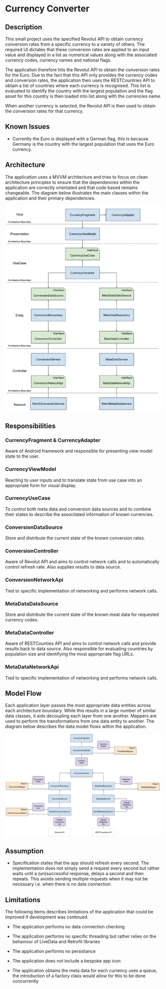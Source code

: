 # Currency Converter

## Description

This small project uses the specified Revolut API to obtain currency conversion rates from a specific currency to a variety of others. The required UI dictates that these conversion rates are applied to an input value and displayed in a list as numerical values along with the associated currency codes, currency names and national flags.
 
The application therefore hits the Revolut API to obtain the conversion rates for the Euro. Due to the fact that this API only provides the currency codes and conversion rates, the application then uses the RESTCountries API to obtain a list of countries where each currency is recognised. This list is evaluated to identify the country with the largest population and the flag asset for this country is then loaded into list along with the currencies name.

When another currency is selected, the Revolut API is then used to obtain the conversion rates for that currency.

## Known Issues

* Currently the Euro is displayed with a German flag, this is because Germany is the country with the largest population that uses the Euro currency.

## Architecture

The application uses a MVVM architecture and tries to focus on clean architecture principles to ensure that the dependencies within the application are correctly orientated and that code based remains changeable. The diagram below illustrates the main classes within the application and their primary dependencies. 

![alt text](./images/ArchitectureDiagram.svg "ArchitectureDiagram")

## Responsibilities

### CurrencyFragment & CurrencyAdapter
Aware of Android framework and responsible for presenting view model state to the user.

### CurrencyViewModel
Reacting to user inputs and to translate state from use case into an appropriate form for visual display.

### CurrencyUseCase
To control both meta data and conversion data sources and to combine their states to describe the associtated information of known currencies.

### ConversionDataSource
Store and distribute the current state of the known conversion rates.

### ConversionController
Aware of Revolut API and aims to control network calls and to automatically control refresh rate. Also supplies results to data source.

### ConversionNetworkApi
Tied to specific implementation of networking and performs network calls.

### MetaDataDataSource
Store and distribute the current state of the known meat data for requested currency codes.

### MetaDataController
Aware of RESTCounties API and aims to control network calls and provide results back to data source. Also responsible for evaluating countries by population size and identifying the most appropriate flag URLs.

### MetaDataNetworkApi
Tied to specific implementation of networking and performs network calls.

## Model Flow

Each application layer passes the most appropriate data entities across each architecture boundary. While this results in a large number of similar data classes, it aids decoupling each layer from one another. Mappers are used to perform the transformations from one data entity to another. The diagram below describes the data model flows within the application.

![alt text](./images/ModelFlow.svg "Model Flow Diagram")

## Assumption

* Specification states that the app should refresh every second. The implementation does not simply send a request every second but rather waits until a (un)successful response, delays a second and then repeats. This avoids sending multiple requests when it may not be necessary i.e. when there is no data connection.

## Limitations

The following items describes limitations of the application that could be improved if development was continued.

* The application performs no data connection checking

* The application performs no specific threading but rather relies on the behaviour of LiveData and Retrofit libraries

* The application performs no persistance

* The application does not include a bespoke app icon

* The application obtains the meta data for each currency uses a queue, the introduction of a factory class would allow for this to be done concurrently
